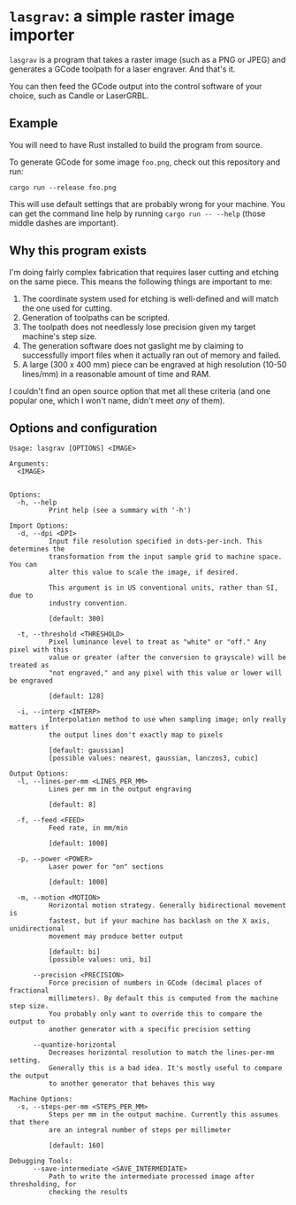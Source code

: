 # `lasgrav`: a simple raster image importer

`lasgrav` is a program that takes a raster image (such as a PNG or JPEG) and
generates a GCode toolpath for a laser engraver. And that's it.

You can then feed the GCode output into the control software of your choice,
such as Candle or LaserGRBL.

## Example

You will need to have Rust installed to build the program from source.

To generate GCode for some image `foo.png`, check out this repository and run:

```
cargo run --release foo.png
```

This will use default settings that are probably wrong for your machine. You can
get the command line help by running `cargo run -- --help` (those middle dashes
are important).

## Why this program exists

I'm doing fairly complex fabrication that requires laser cutting and etching on
the same piece. This means the following things are important to me:

1. The coordinate system used for etching is well-defined and will match the one
   used for cutting.
2. Generation of toolpaths can be scripted.
3. The toolpath does not needlessly lose precision given my target machine's
   step size.
4. The generation software does not gaslight me by claiming to successfully
   import files when it actually ran out of memory and failed.
5. A large (300 x 400 mm) piece can be engraved at high resolution (10-50
   lines/mm) in a reasonable amount of time and RAM.

I couldn't find an open source option that met all these criteria (and one
popular one, which I won't name, didn't meet _any_ of them).

## Options and configuration

```
Usage: lasgrav [OPTIONS] <IMAGE>

Arguments:
  <IMAGE>
          

Options:
  -h, --help
          Print help (see a summary with '-h')

Import Options:
  -d, --dpi <DPI>
          Input file resolution specified in dots-per-inch. This determines the
          transformation from the input sample grid to machine space. You can
          alter this value to scale the image, if desired.
          
          This argument is in US conventional units, rather than SI, due to
          industry convention.
          
          [default: 300]

  -t, --threshold <THRESHOLD>
          Pixel luminance level to treat as "white" or "off." Any pixel with this
          value or greater (after the conversion to grayscale) will be treated as
          "not engraved," and any pixel with this value or lower will be engraved
          
          [default: 128]

  -i, --interp <INTERP>
          Interpolation method to use when sampling image; only really matters if
          the output lines don't exactly map to pixels
          
          [default: gaussian]
          [possible values: nearest, gaussian, lanczos3, cubic]

Output Options:
  -l, --lines-per-mm <LINES_PER_MM>
          Lines per mm in the output engraving
          
          [default: 8]

  -f, --feed <FEED>
          Feed rate, in mm/min
          
          [default: 1000]

  -p, --power <POWER>
          Laser power for "on" sections
          
          [default: 1000]

  -m, --motion <MOTION>
          Horizontal motion strategy. Generally bidirectional movement is
          fastest, but if your machine has backlash on the X axis, unidirectional
          movement may produce better output
          
          [default: bi]
          [possible values: uni, bi]

      --precision <PRECISION>
          Force precision of numbers in GCode (decimal places of fractional
          millimeters). By default this is computed from the machine step size.
          You probably only want to override this to compare the output to
          another generator with a specific precision setting

      --quantize-horizontal
          Decreases horizontal resolution to match the lines-per-mm setting.
          Generally this is a bad idea. It's mostly useful to compare the output
          to another generator that behaves this way

Machine Options:
  -s, --steps-per-mm <STEPS_PER_MM>
          Steps per mm in the output machine. Currently this assumes that there
          are an integral number of steps per millimeter
          
          [default: 160]

Debugging Tools:
      --save-intermediate <SAVE_INTERMEDIATE>
          Path to write the intermediate processed image after thresholding, for
          checking the results
```
